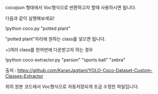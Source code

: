 cocojson 형태에서 Voc형식으로 반환하고자 할때 사용하시면 됩니다.

다음과 같이 실행해보세요!

!python coco.py "potted plant"

"potted plant"자리에 원하는 class를 넣으면 됩니다.

+)여러 class를 한꺼번에 다운받고자 하는 경우 

!python coco-extractor.py "person" "sports ball" "zebra"

출처 : https://github.com/KaranJagtiani/YOLO-Coco-Dataset-Custom-Classes-Extractor

위의 원본 코드에서 Voc형식으로 자동저장되게 조금 수정한 파일입니다.
